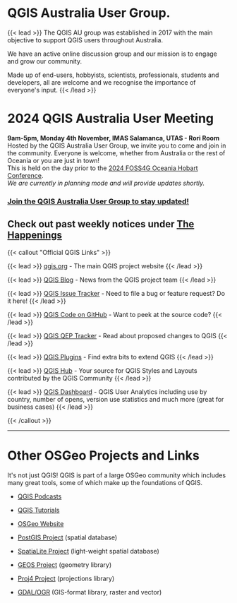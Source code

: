 # QGIS Australia User Group.


{{< lead >}}
The QGIS AU group was established in 2017 with the main objective to support QGIS users throughout Australia.

We have an active online discussion group and our mission is to engage and grow our community.

Made up of end-users, hobbyists, scientists, professionals, students and developers, all are welcome and we recognise the importance of everyone's input.
{{< /lead >}}

# 2024 QGIS Australia User Meeting 
**9am-5pm, Monday 4th November, IMAS Salamanca, UTAS - Rori Room**  
Hosted by the QGIS Australia User Group, we invite you to come and join in the community. Everyone is welcome, whether from Australia or the rest of Oceania or you are just in town!  
This is held on the day prior to the [2024 FOSS4G Oceania Hobart Conference](https://2024.foss4g-oceania.org/).   
*We are currently in planning mode and will provide updates shortly.*
### **[Join the QGIS Australia User Group to stay updated!](https://groups.google.com/g/australian-qgis-user-group?pli=1)**

## **Check out past weekly notices under [The Happenings](https://qgis-australia.org/posts/)**



{{< callout "Official QGIS Links" >}}


{{< lead >}}
[qgis.org](https://qgis.org/) - The main QGIS project website
{{< /lead >}}

{{< lead >}}
[QGIS Blog](https://blog.qgis.org/) - News from the QGIS project team
{{< /lead >}}

{{< lead >}}
[QGIS Issue Tracker](https://github.com/qgis/QGIS/issues) -
Need to file a bug or feature request? Do it here!
{{< /lead >}}

{{< lead >}}
[QGIS Code on GitHub](https://github.com/qgis/) - Want to peek at the source code?
{{< /lead >}}

{{< lead >}}
[QGIS QEP Tracker](https://github.com/qgis/QGIS-Enhancement-Proposals/issues) - Read about proposed changes to QGIS
{{< /lead >}}

{{< lead >}}
[QGIS Plugins](https://plugins.qgis.org/plugins/) - Find extra bits to extend QGIS
{{< /lead >}}

{{< lead >}}
[QGIS Hub](http://qgis-hub.fast-page.org/?i=1) - Your source for QGIS Styles and Layouts contributed by the QGIS Community
{{< /lead >}}

{{< lead >}}
[QGIS Dashboard](https://analytics.qgis.org/) - QGIS User Analytics including use by country, number of opens, version use statistics and much more (great for business cases)
{{< /lead >}}

{{< /callout >}}

<hr/>

# Other OSGeo Projects and Links

It's not just QGIS! QGIS is part of a large OSGeo community which includes many great tools, some of which make up the foundations of QGIS.

- [QGIS Podcasts](http://qgispodcast.libsyn.com/)
- [QGIS Tutorials](https://www.qgistutorials.com/en/)
- [OSGeo Website](http://www.osgeo.org/)
- [PostGIS Project](http://www.postgis.org/) (spatial database)
- [SpatiaLite Project](http://www.gaia-gis.it/gaia-sins/index.html) (light-weight spatial database)

- [GEOS Project](http://trac.osgeo.org/geos/) (geometry library)
- [Proj4 Project](http://trac.osgeo.org/proj/) (projections library)
- [GDAL/OGR](http://www.gdal.org/) (GIS-format library, raster and vector)
